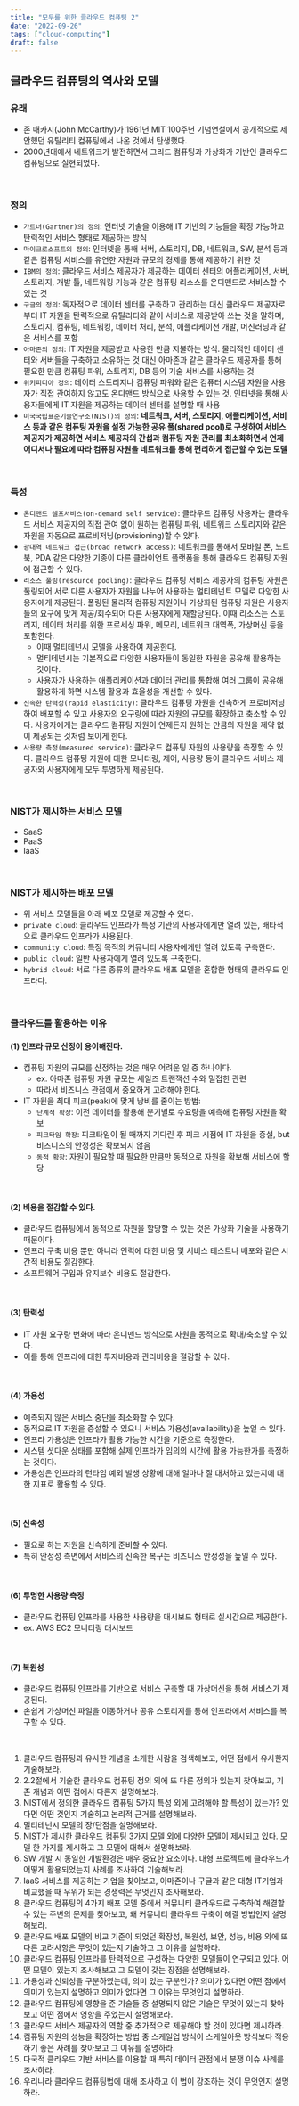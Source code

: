 ```yaml
---
title: "모두를 위한 클라우드 컴퓨팅 2"
date: "2022-09-26"
tags: ["cloud-computing"]
draft: false
---
```


## 클라우드 컴퓨팅의 역사와 모델

### 유래

- 존 매카시(John McCarthy)가 1961년 MIT 100주년 기념연설에서 공개적으로 제안했던 유틸리티 컴퓨팅에서 나온 것에서 탄생했다.
- 2000년대에서 네트워크가 발전하면서 그리드 컴퓨팅과 가상화가 기반인 클라우드 컴퓨팅으로 실현되었다.

<br />

### 정의

- `가트너(Gartner)의 정의`: 인터넷 기술을 이용해 IT 기반의 기능들을 확장 가능하고 탄력적인 서비스 형태로 제공하는 방식
- `마이크로소프트의 정의`: 인터넷을 통해 서버, 스토리지, DB, 네트워크, SW, 분석 등과 같은 컴퓨팅 서비스를 유연한 자원과 규모의 경제를 통해 제공하기 위한 것
- `IBM의 정의`: 클라우드 서비스 제공자가 제공하는 데이터 센터의 애플리케이션, 서버, 스토리지, 개발 툴, 네트워킹 기능과 같은 컴퓨팅 리소스를 온디맨드로 서비스할 수 있는 것
- `구글의 정의`: 독자적으로 데이터 센터를 구축하고 관리하는 대신 클라우드 제공자로부터 IT 자원을 탄력적으로 유틸리티와 같이 서비스로 제공받아 쓰는 것을 말하며, 스토리지, 컴퓨팅, 네트워킹, 데이터 처리, 분석, 애플리케이션 개발, 머신러닝과 같은 서비스를 포함
- `아마존의 정의`: IT 자원을 제공받고 사용한 만큼 지불하는 방식. 물리적인 데이터 센터와 서버들을 구축하고 소유하는 것 대신 아마존과 같은 클라우드 제공자를 통해 필요한 만큼 컴퓨팅 파워, 스토리지, DB 등의 기술 서비스를 사용하는 것
- `위키피디아 정의`: 데이터 스토리지나 컴퓨팅 파워와 같은 컴퓨터 시스템 자원을 사용자가 직접 관여하지 않고도 온디맨드 방식으로 사용할 수 있는 것. 인터넷을 통해 사용자들에게 IT 자원을 제공하는 데이터 센터를 설명할 때 사용
- `미국국립표준기술연구소(NIST)의 정의`: **네트워크, 서버, 스토리지, 애플리케이션, 서비스 등과 같은 컴퓨팅 자원을 설정 가능한 공유 풀(shared pool)로 구성하여 서비스 제공자가 제공하면 서비스 제공자의 간섭과 컴퓨팅 자원 관리를 최소화하면서 언제 어디서나 필요에 따라 컴퓨팅 자원을 네트워크를 통해 편리하게 접근할 수 있는 모델**

<br />

### 특성

- `온디맨드 셀프서비스(on-demand self service)`: 클라우드 컴퓨팅 사용자는 클라우드 서비스 제공자의 직접 관여 없이 원하는 컴퓨팅 파워, 네트워크 스토리지와 같은 자원을 자동으로 프로비저닝(provisioning)할 수 있다.
- `광대역 네트워크 접근(broad network access)`: 네트워크를 통해서 모바일 폰, 노트북, PDA 같은 다양한 기종이 다른 클라이언트 플랫폼을 통해 클라우드 컴퓨팅 자원에 접근할 수 있다.
- `리소스 풀링(resource pooling)`: 클라우드 컴퓨팅 서비스 제공자의 컴퓨팅 자원은 풀링되어 서로 다른 사용자가 자원을 나누어 사용하는 멀티테넌트 모델로 다양한 사용자에게 제공된다. 풀링된 물리적 컴퓨팅 자원이나 가상화된 컴퓨팅 자원은 사용자들의 요구에 맞게 제공/회수되어 다른 사용자에게 재할당된다. 이때 리소스는 스토리지, 데이터 처리를 위한 프로세싱 파워, 메모리, 네트워크 대역폭, 가상머신 등을 포함한다.
  - 이때 멀티테넌시 모델을 사용하여 제공한다.
  - 멀티테넌시는 기본적으로 다양한 사용자들이 동일한 자원을 공유해 활용하는 것이다.
  - 사용자가 사용하는 애플리케이션과 데이터 관리를 통합해 여러 그룹이 공유해 활용하게 하면 시스템 활용과 효율성을 개선할 수 있다.
- `신속한 탄력성(rapid elasticity)`: 클라우드 컴퓨팅 자원을 신속하게 프로비저닝하여 배포할 수 있고 사용자의 요구량에 따라 자원의 규모를 확장하고 축소할 수 있다. 사용자에게는 클라우드 컴퓨팅 자원이 언제든지 원하는 만큼의 자원을 제약 없이 제공되는 것처럼 보이게 한다.
- `사용량 측정(measured service)`: 클라우드 컴퓨팅 자원의 사용량을 측정할 수 있다. 클라우드 컴퓨팅 자원에 대한 모니터링, 제어, 사용량 등이 클라우드 서비스 제공자와 사용자에게 모두 투명하게 제공된다.

<br />

### NIST가 제시하는 서비스 모델

- SaaS
- PaaS
- IaaS

<br />

### NIST가 제시하는 배포 모델

- 위 서비스 모델들을 아래 배포 모델로 제공할 수 있다.
- `private cloud`: 클라우드 인프라가 특정 기관의 사용자에게만 열려 있는, 배타적으로 클라우드 인프라가 사용된다.
- `community cloud`: 특정 목적의 커뮤니티 사용자에게만 열려 있도록 구축한다.
- `public cloud`: 일반 사용자에게 열려 있도록 구축한다.
- `hybrid cloud`: 서로 다른 종류의 클라우드 배포 모델을 혼합한 형태의 클라우드 인프라다.

<br />

### 클라우드를 활용하는 이유

#### (1) 인프라 규모 산정이 용이해진다.

- 컴퓨팅 자원의 규모를 산정하는 것은 매우 어려운 일 중 하나이다.
  - ex. 아마존 컴퓨팅 자원 규모는 세일즈 트랜잭션 수와 밀접한 관련
  - 따라서 비즈니스 관점에서 중요하게 고려해야 한다.
- IT 자원을 최대 피크(peak)에 맞게 낭비를 줄이는 방법:
  - `단계적 확장`: 이전 데이터를 활용해 분기별로 수요량을 예측해 컴퓨팅 자원을 확보
  - `피크타임 확장`: 피크타임이 될 때까지 기다린 후 피크 시점에 IT 자원을 증설, but 비즈니스의 안정성은 확보되지 않음
  - `동적 확장`: 자원이 필요할 때 필요한 만큼만 동적으로 자원을 확보해 서비스에 할당

<br />

#### (2) 비용을 절감할 수 있다.

- 클라우드 컴퓨팅에서 동적으로 자원을 할당할 수 있는 것은 가상화 기술을 사용하기 때문이다.
- 인프라 구축 비용 뿐만 아니라 인력에 대한 비용 및 서비스 테스트나 배포와 같은 시간적 비용도 절감한다.
- 소프트웨어 구입과 유지보수 비용도 절감한다.

<br />

#### (3) 탄력성

- IT 자원 요구량 변화에 따라 온디맨드 방식으로 자원을 동적으로 확대/축소할 수 있다.
- 이를 통해 인프라에 대한 투자비용과 관리비용을 절감할 수 있다.

<br />

#### (4) 가용성

- 예측되지 않은 서비스 중단을 최소화할 수 있다.
- 동적으로 IT 자원을 증설할 수 있으니 서비스 가용성(availability)을 높일 수 있다.
- 인프라 가용성은 인프라가 활용 가능한 시간을 기준으로 측정한다.
- 시스템 셧다운 상태를 포함해 실제 인프라가 임의의 시간에 활용 가능한가를 측정하는 것이다.
- 가용성은 인프라의 런타임 예외 발생 상황에 대해 얼마나 잘 대처하고 있는지에 대한 지표로 활용할 수 있다.

<br />

#### (5) 신속성

- 필요로 하는 자원을 신속하게 준비할 수 있다.
- 특히 안정성 측면에서 서비스의 신속한 복구는 비즈니스 안정성을 높일 수 있다.

<br />

#### (6) 투명한 사용량 측정

- 클라우드 컴퓨팅 인프라를 사용한 사용량을 대시보드 형태로 실시간으로 제공한다.
- ex. AWS EC2 모니터링 대시보드

<br />

#### (7) 복원성

- 클라우드 컴퓨팅 인프라를 기반으로 서비스 구축할 때 가상머신을 통해 서비스가 제공된다.
- 손쉽게 가상머신 파일을 이동하거나 공유 스토리지를 통해 인프라에서 서비스를 복구할 수 있다.

<br />

1. 클라우드 컴퓨팅과 유사한 개념을 소개한 사람을 검색해보고, 어떤 점에서 유사한지 기술해보라.
2. 2.2절에서 기술한 클라우드 컴퓨팅 정의 외에 또 다른 정의가 있는지 찾아보고, 기존 개념과 어떤 점에서 다른지 설명해보라.
3. NIST에서 정의한 클라우드 컴퓨팅 5가지 특성 외에 고려해야 할 특성이 있는가? 있다면 어떤 것인지 기술하고 논리적 근거를 설명해보라.
4. 멀티테넌시 모델의 장/단점을 설명해보라.
5. NIST가 제시한 클라우드 컴퓨팅 3가지 모델 외에 다양한 모델이 제시되고 있다. 모델 한 가지를 제시하고 그 모델에 대해서 설명해보라.
6. SW 개발 시 동일한 개발환경은 매우 중요한 요소이다. 대형 프로젝트에 클라우드가 어떻게 활용되었는지 사례를 조사하여 기술해보라.
7. IaaS 서비스를 제공하는 기업을 찾아보고, 아마존이나 구글과 같은 대형 IT기업과 비교했을 때 우위가 되는 경쟁력은 무엇인지 조사해보라.
8. 클라우드 컴퓨팅의 4가지 배포 모델 중에서 커뮤니티 클라우드로 구축하여 해결할 수 있는 주변의 문제를 찾아보고, 왜 커뮤니티 클라우드 구축이 해결 방법인지 설명해보라.
9. 클라우드 배포 모델의 비교 기준이 되었던 확장성, 복원성, 보안, 성능, 비용 외에 또 다른 고려사항은 무엇이 있는지 기술하고 그 이유를 설명하라.
10. 클라우드 컴퓨팅 인프라를 탄력적으로 구성하는 다양한 모델들이 연구되고 있다. 어떤 모델이 있는지 조사해보고 그 모델이 갖는 장점을 설명해보라.
11. 가용성과 신뢰성을 구분하였는데, 의미 있는 구분인가? 의미가 있다면 어떤 점에서 의미가 있는지 설명하고 의미가 없다면 그 이유는 무엇인지 설명하라.
12. 클라우드 컴퓨팅에 영향을 준 기술들 중 설명되지 않은 기술은 무엇이 있는지 찾아보고 어떤 점에서 영향을 주었는지 설명해보라.
13. 클라우드 서비스 제공자의 역할 중 추가적으로 제공해야 할 것이 있다면 제시하라.
14. 컴퓨팅 자원의 성능을 확장하는 방법 중 스케일업 방식이 스케일아웃 방식보다 적용하기 좋은 사례를 찾아보고 그 이유를 설명하라.
15. 다국적 클라우드 기반 서비스를 이용할 때 특히 데이터 관점에서 분쟁 이슈 사례를 조사하라.
16. 우리나라 클라우드 컴퓨팅법에 대해 조사하고 이 법이 강조하는 것이 무엇인지 설명하라.
